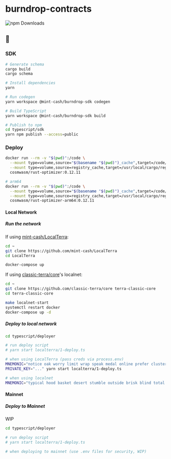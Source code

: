 # burndrop-contracts

![npm Downloads](https://img.shields.io/npm/dt/%40mint-cash%2Fburndrop-sdk)

## 🚀

### SDK

```bash
# Generate schema
cargo build
cargo schema

# Install dependencies
yarn

# Run codegen
yarn workspace @mint-cash/burndrop-sdk codegen

# Build TypeScript
yarn workspace @mint-cash/burndrop-sdk build

# Publish to npm
cd typescript/sdk
yarn npm publish --access=public
```

### Deploy

```bash
docker run --rm -v "$(pwd)":/code \
  --mount type=volume,source="$(basename "$(pwd)")_cache",target=/code/target \
  --mount type=volume,source=registry_cache,target=/usr/local/cargo/registry \
  cosmwasm/rust-optimizer:0.12.11

# arm64
docker run --rm -v "$(pwd)":/code \
  --mount type=volume,source="$(basename "$(pwd)")_cache",target=/code/target \
  --mount type=volume,source=registry_cache,target=/usr/local/cargo/registry \
  cosmwasm/rust-optimizer-arm64:0.12.11
```

#### Local Network

##### Run the network

If using [mint-cash/LocalTerra](https://github.com/mint-cash/LocalTerra):

```bash
cd ~
git clone https://github.com/mint-cash/LocalTerra
cd LocalTerra

docker-compose up
```

If using [classic-terra/core](https://github.com/classic-terra/core)'s localnet:

```bash
cd ~
git clone https://github.com/classic-terra/core terra-classic-core
cd terra-classic-core

make localnet-start
systemctl restart docker
docker-compose up -d
```

##### Deploy to local network

```bash
cd typescript/deployer

# run deploy script
# yarn start localterra/1-deploy.ts

# when using LocalTerra (pass creds via process.env)
MNEMONIC="notice oak worry limit wrap speak medal online prefer cluster roof addict wrist behave treat actual wasp year salad speed social layer crew genius" yarn start localterra/1-deploy.ts
PRIVATE_KEY="..." yarn start localterra/1-deploy.ts

# when using localnet
MNEMONIC="typical hood basket desert stumble outside brisk blind total setup disorder side oblige engage prison wink reopen above welcome resource decade flight praise later" yarn start localterra/1-deploy.ts
```

#### Mainnet

##### Deploy to Mainnet

WIP

```bash
cd typescript/deployer

# run deploy script
# yarn start localterra/1-deploy.ts

# when deploying to mainnet (use .env files for security, WIP)
```
